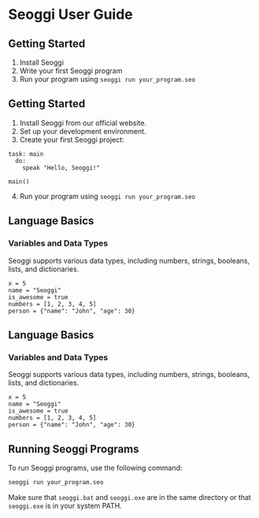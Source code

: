 # Seoggi User Guide 
## Getting Started 
1. Install Seoggi 
2. Write your first Seoggi program 
3. Run your program using `seoggi run your_program.seo` 
## Getting Started 
 
1. Install Seoggi from our official website. 
2. Set up your development environment. 
3. Create your first Seoggi project: 
 
```seoggi 
task: main 
  do: 
    speak "Hello, Seoggi!" 
 
main() 
``` 
 
4. Run your program using `seoggi run your_program.seo` 
## Language Basics 
 
### Variables and Data Types 
 
Seoggi supports various data types, including numbers, strings, booleans, lists, and dictionaries. 
 
```seoggi 
x = 5 
name = "Seoggi" 
is_awesome = true 
numbers = [1, 2, 3, 4, 5] 
person = {"name": "John", "age": 30} 
``` 
## Language Basics 
 
### Variables and Data Types 
 
Seoggi supports various data types, including numbers, strings, booleans, lists, and dictionaries. 
 
```seoggi 
x = 5 
name = "Seoggi" 
is_awesome = true 
numbers = [1, 2, 3, 4, 5] 
person = {"name": "John", "age": 30} 
``` 
## Running Seoggi Programs 
 
To run Seoggi programs, use the following command: 
 
```cmd 
seoggi run your_program.seo 
``` 
 
Make sure that `seoggi.bat` and `seoggi.exe` are in the same directory or that `seoggi.exe` is in your system PATH. 
